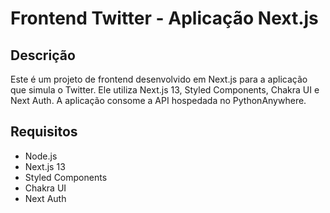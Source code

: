 # Frontend Twitter - Aplicação Next.js

## Descrição

Este é um projeto de frontend desenvolvido em Next.js para a aplicação que simula o Twitter. Ele utiliza Next.js 13, Styled Components, Chakra UI e Next Auth. A aplicação consome a API hospedada no PythonAnywhere.

## Requisitos

- Node.js
- Next.js 13
- Styled Components
- Chakra UI
- Next Auth
